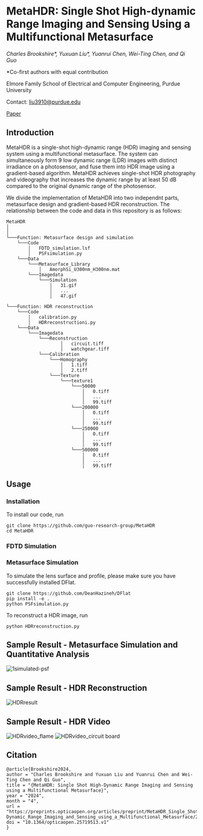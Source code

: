 # MetaHDR: Single Shot High-dynamic Range Imaging and Sensing Using a Multifunctional Metasurface

_Charles Brookshire*, Yuxuan Liu*, Yuanrui Chen, Wei-Ting Chen, and Qi Guo_

*Co-first authors with equal contribution

Elmore Family School of Electrical and Computer Engineering, Purdue University

Contact: liu3910@purdue.edu


[Paper](https://preprints.opticaopen.org/articles/preprint/MetaHDR_Single_Shot_High-Dynamic_Range_Imaging_and_Sensing_using_a_Multifunctional_Metasurface/25719513)
## Introduction

MetaHDR is a single-shot high-dynamic range (HDR) imaging and sensing system using a multifunctional metasurface. The system can simultaneously form 9 low dynamic range (LDR) images with distinct irradiance on a photosensor, and fuse them into HDR image using a gradient-based algorithm. MetaHDR achieves single-shot HDR photography and videography that increases the dynamic range by at least 50 dB compared to the original dynamic range of the photosensor. 

We divide the implementation of MetaHDR into two independnt parts, metasurface design and gradient-based HDR reconstruction. The relationship between the code and data in this repository is as follows:
```
MetaHDR
│   
│
└───Function: Metasurface design and simulation
    └───Code
        │   FDTD_simulation.lsf
        │   PSFsimulation.py
    └───Data
        └───Metasurface_Library
            │   AmorphSi_U300nm_H300nm.mat
        └───Imagedata
            └───Simulation
                │   31.gif
                │   ...
                │   47.gif

└───Function: HDR reconstruction
    └───Code
        │   calibration.py
        │   HDRreconstructioni.py
    └───Data
        └───Imagedata
            └───Reconstruction
                    │   circuit.tiff
                    │   watchgear.tiff
            └───Calibration
                └───Homography
                    │   1.tiff
                    │   2.tiff
                └───Texture
                    └───texture1
                        └───50000
                            │   0.tiff
                            │   ...
                            │   99.tiff
                        └───200000
                            │   0.tiff
                            │   ...
                            │   99.tiff
                        └───250000
                            │   0.tiff
                            │   ...
                            │   99.tiff
                        └───500000
                            │   0.tiff
                            │   ...
                            │   99.tiff
```

## Usage

### Installation
To install our code, run
```
git clone https://github.com/guo-research-group/MetaHDR
cd MetaHDR
```

### FDTD Simulation


### Metasurface Simulation
To simulate the lens surface and profile, please make sure you have successfully installed DFlat.
```
git clone https://github.com/DeanHazineh/DFlat
pip install -e .
python PSFsimulation.py
```

To reconstruct a HDR image, run
```
python HDRreconstruction.py
```

## Sample Result - Metasurface Simulation and Quantitative Analysis
![1simulated-psf](https://github.com/guo-research-group/MetaHDR/assets/149278360/b3d081ad-9d83-46e5-bc8f-2b9802e58381)


## Sample Result - HDR Reconstruction
![HDRresult](https://github.com/guo-research-group/MetaHDR/assets/149278360/c1f71577-c50d-4244-bd54-44890925c64b)

## Sample Result - HDR Video
![HDRvideo_flame](https://github.com/guo-research-group/MetaHDR/assets/149278360/1f8b50e5-17e8-4ec4-984c-9f062150709a)
![HDRvideo_circuit board](https://github.com/guo-research-group/MetaHDR/assets/149278360/89707636-ac4c-49ab-838b-049d5df8a25d)


## Citation
```
@article{Brookshire2024,
author = "Charles Brookshire and Yuxuan Liu and Yuanrui Chen and Wei-Ting Chen and Qi Guo",
title = "{MetaHDR: Single Shot High-Dynamic Range Imaging and Sensing using a Multifunctional Metasurface}",
year = "2024",
month = "4",
url = "https://preprints.opticaopen.org/articles/preprint/MetaHDR_Single_Shot_High-Dynamic_Range_Imaging_and_Sensing_using_a_Multifunctional_Metasurface/25719513",
doi = "10.1364/opticaopen.25719513.v1"
}
```
